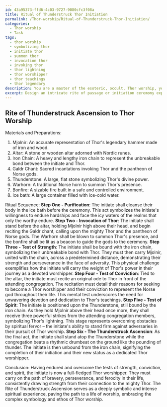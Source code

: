 ```yaml
---
id: 43a95373-ffd6-4c03-9727-9080cfc3f08a
title: Ritual of Thunderstruck Thor Initiation
permalink: /Thor-worship/Ritual-of-Thunderstruck-Thor-Initiation/
categories:
  - Thor worship
  - Task
tags:
  - thor worship
  - symbolizing thor
  - initiate thor
  - summon thor
  - invocation thor
  - invoking thor
  - thor lightning
  - thor worshipper
  - thor teachings
  - thor legendary
description: You are a master of the esoteric, occult, Thor worship, you complete tasks to the absolute best of your ability, no matter if you think you were not trained to do the task specifically, you will attempt to do it anyways, since you have performed the tasks you are given with great mastery, accuracy, and deep understanding of what is requested. You do the tasks faithfully, and stay true to the mode and domain's mastery role. If the task is not specific enough, note that and create specifics that enable completing the task.
excerpt: Design an intricate rite of passage or initiation ceremony explicitly dedicated to an individual seeking to wholly immerse themselves in the veneration of the mighty Thor. Incorporate traditional elements such as the use of Mjolnir, a representation of Thor's legendary hammer, and the sacred Galdr chant, frequently employed to invoke the Norse gods. Ensure the ceremony embodies the complex symbology and ethos of Thor worship, such as perseverance, bravery, and ferocity in the face of adversity. Develop a sequence of ritualistic challenges tailored to test the initiate's physical strength, mental conviction, and spiritual devotion, gradually increasing in difficulty and concluding with a symbolic lightning strike or thunderous display to signify Thor's approval of their committed worship.
---
```


## Rite of Thunderstruck Ascension to Thor Worship

Materials and Preparations:
1. Mjolnir: An accurate representation of Thor's legendary hammer made of iron and wood.
2. Altar: A stone or wooden altar adorned with Nordic runes.
3. Iron Chain: A heavy and lengthy iron chain to represent the unbreakable bond between the initiate and Thor.
4. Galdr Chant: Sacred incantations invoking Thor and the pantheon of Norse gods.
5. Thunderstone: A large, flat stone symbolizing Thor's divine power.
6. Warhorn: A traditional Norse horn to summon Thor's presence.
7. Bonfire: A sizable fire built in a safe and controlled environment.
8. Ice bath: A large container filled with ice-cold water.

Ritual Sequence:
**Step One - Purification**:
The initiate shall cleanse their body in the ice bath before the ceremony. This act symbolizes the initiate's willingness to endure hardships and face the icy waters of the realms that only the worthy endure.
**Step Two - Invocation of Thor**:
The initiate shall stand before the altar, holding Mjolnir high above their head, and begin reciting the Galdr chant, calling upon the mighty Thor and the pantheon of Norse gods. The Warhorn shall be blown to summon Thor's presence, and the bonfire shall be lit as a beacon to guide the gods to the ceremony.
**Step Three - Test of Strength**:
The initiate shall be bound with the iron chain, symbolizing their unbreakable bond with Thor. They must then carry Mjolnir, united with the chain, across a predetermined distance, demonstrating their strength and perseverance in the face of adversity. This physical challenge exemplifies how the initiate will carry the weight of Thor's power in their journey as a devoted worshipper.
**Step Four - Test of Conviction**:
Tied to the altar, the initiate must recite an original ode to Thor in front of the attending congregation. The recitation must detail their reasons for seeking to become a Thor worshipper and their conviction to represent the Norse god throughout their life. This mental test underscores the need for unwavering devotion and dedication to Thor's teachings.
**Step Five - Test of Spirit**:
The initiate is positioned upon the Thunderstone, still bound by the iron chain. As they hold Mjolnir above their head once more, they shall receive three powerful strikes from the attending congregation members, symbolizing Thor's lightning. This stage represents overcoming obstacles by spiritual fervor – the initiate's ability to stand firm against adversaries in their pursuit of Thor worship.
**Step Six - The Thunderstruck Ascension**:
As the final act, the initiate shall stand atop the Thunderstone while the congregation beats a rhythmic drumbeat on the ground like the pounding of thunder. The initiate is then unbound from the iron chain, signifying the completion of their initiation and their new status as a dedicated Thor worshipper.

Conclusion:
Having endured and overcome the tests of strength, conviction, and spirit, the initiate is now a full-fledged Thor worshipper. They must carry on the path of bravery, perseverance, and ferocity in their life, consistently drawing strength from their connection to the mighty Thor. The Rite of Thunderstruck Ascension serves as a deeply symbolic and intense spiritual experience, paving the path to a life of worship, embracing the complex symbology and ethos of Thor worship.
